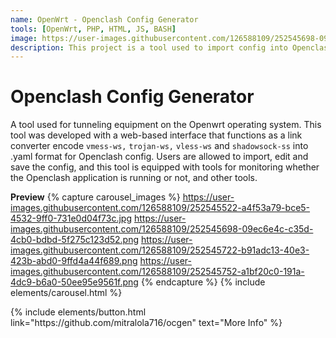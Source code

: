 ```yaml
---
name: OpenWrt - Openclash Config Generator
tools: [OpenWrt, PHP, HTML, JS, BASH]
image: https://user-images.githubusercontent.com/126588109/252545698-09ec6e4c-c35d-4cb0-bdbd-5f275c123d52.png
description: This project is a tool used to import config into Openclash which is based on a web interface.
---
```


# Openclash Config Generator

A tool used for tunneling equipment on the Openwrt operating system. This tool was developed with a web-based interface that functions as a link converter encode ``vmess-ws,`` ``trojan-ws,`` ``vless-ws`` and ``shadowsock-ss`` into .yaml format for Openclash config. Users are allowed to import, edit and save the config, and this tool is equipped with tools for monitoring whether the Openclash application is running or not, and other tools.


**Preview**
{% capture carousel_images %}
https://user-images.githubusercontent.com/126588109/252545522-a4f53a79-bce5-4532-9ff0-731e0d04f73c.jpg
https://user-images.githubusercontent.com/126588109/252545698-09ec6e4c-c35d-4cb0-bdbd-5f275c123d52.png
https://user-images.githubusercontent.com/126588109/252545722-b91adc13-40e3-423b-abd0-9ffd4a44f689.png
https://user-images.githubusercontent.com/126588109/252545752-a1bf20c0-191a-4dc9-b6a0-50ee95e9561f.png
{% endcapture %}
{% include elements/carousel.html %}

<p class="text-center">
{% include elements/button.html link="https://github.com/mitralola716/ocgen" text="More Info" %}
</p>
